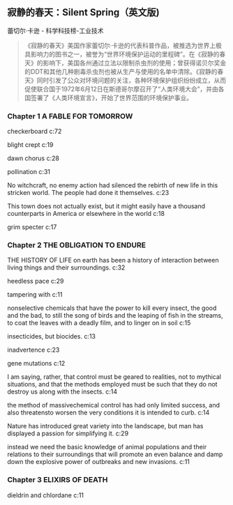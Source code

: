 ## 寂静的春天：Silent Spring（英文版)

蕾切尔·卡逊  -  科学科技榜-工业技术

> 《寂静的春天》美国作家蕾切尔·卡逊的代表科普作品，被推选为世界上极具影响力的图书之一，被誉为“世界环境保护运动的里程碑”。在《寂静的春天》的影响下，美国各州通过立法以限制杀虫剂的使用；曾获得诺贝尔奖金的DDT和其他几种剧毒杀虫剂也被从生产与使用的名单中清除。《寂静的春天》同时引发了公众对环境问题的关注，各种环境保护组织纷纷成立，从而促使联合国于1972年6月12日在斯德哥尔摩召开了“人类环境大会”，并由各国签署了《人类环境宣言》，开始了世界范围的环境保护事业。


### Chapter 1 A FABLE FOR TOMORROW

checkerboard c:72

blight crept c:19

dawn chorus c:28

pollination c:31

No witchcraft, no enemy action had silenced the rebirth of new life in this stricken world. The people had done it themselves. c:23

This town does not actually exist, but it might easily have a thousand counterparts in America or elsewhere in the world c:18

grim specter c:17

### Chapter 2 THE OBLIGATION TO ENDURE

THE HISTORY OF LIFE on earth has been a history of interaction between living things and their surroundings. c:32

heedless pace  c:29

tampering with  c:11

nonselective chemicals that have the power to kill every insect, the good and the bad, to still the song of birds and the leaping of fish in the streams, to coat the leaves with a deadly film, and to linger on in soil c:15

insecticides, but biocides.  c:13

inadvertence c:23

gene mutations c:12

I am saying, rather, that control must be geared to realities, not to mythical situations, and that the methods employed must be such that they do not destroy us along with the insects. c:14

the method of massivechemical control has had only limited success, and also threatensto worsen the very conditions it is intended to curb. c:14

Nature has introduced great variety into the landscape, but man has displayed a passion for simplifying it. c:29

instead we need the basic knowledge of animal populations and their relations to their surroundings that will promote an even balance and damp down the explosive power of outbreaks and new invasions. c:11

### Chapter 3 ELIXIRS OF DEATH

dieldrin and chlordane c:11